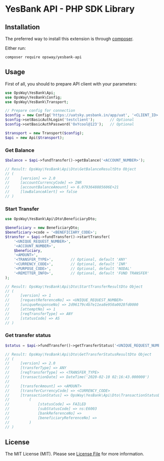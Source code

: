 # YesBank API - PHP SDK Library

## Installation
The preferred way to install this extension is through [composer](http://getcomposer.org/download/).

Either run:
```
composer require opsway/yesbank-api
```

## Usage

First of all, you should to prepare API client with your parameters:
```php
use OpsWay\YesBank\Api;
use OpsWay\YesBank\Config;
use OpsWay\YesBank\Transport;

// Prepare config for connection
$config = new Config('https://uatsky.yesbank.in/app/uat', '<CLIENT_ID>', '<SECRET>', '<CUSTOMER_ID>', '<APP_ID>');
$config->setBasicAuthLogin('testclient');       // Optional
$config->setBasicAuthPassword('OxYcool@123');   // Optional

$transport = new Transport($config);
$api = new Api($transport);
```

### Get Balance
```php
$balance = $api->fundTransfer()->getBalance('<ACCOUNT_NUMBER>');

// Result: OpsWay\YesBank\Api\Dto\GetBalanceResultDto Object
// (
//     [version] => 2.0
//     [accountCurrencyCode] => INR
//     [accountBalanceAmount] => 6.0793648885606E+21
//     [lowBalanceAlert] => false
// )
```

### Start Transfer
```php
use OpsWay\YesBank\Api\Dto\BeneficiaryDto;

$beneficiary = new BeneficiaryDto;
$beneficiary->code = '<BENEFICIARY_CODE>';
$transfer = $api->fundTransfer()->startTransfer(
    '<UNIQUE_REQUEST_NUMBER>',
    '<ACCOUNT_NUMBER>',
    $beneficiary,
    '<AMOUNT>',
    '<TRANSFER_TYPE>',        // Optional, default 'ANY'
    '<CURRENCY_CODE>',        // Optional, default 'INR'
    '<PURPOSE_CODE>',         // Optional, default 'NODAL'
    '<REMITTER_INFO>',        // Optional, default 'FUND TRANSFER'
);

// Result: OpsWay\YesBank\Api\Dto\StartTransferResultDto Object
// (
//     [version] => 1
//     [requestReferenceNo] => <UNIQUE_REQUEST_NUMBER>
//     [uniqueResponseNo] => 2d96179c4b7e11ea8e950a0028fd0000
//     [attemptNo] => 1
//     [reqTransferType] => ANY
//     [statusCode] => AS
// )
```

### Get transfer status
```php
$status = $api->fundTransfer()->getTransferStatus('<UNIQUE_REQUEST_NUMBER>');

// Result: OpsWay\YesBank\Api\Dto\GetTransferStatusResultDto Object
// (
//     [version] => 2.0
//     [transferType] => ANY
//     [reqTransferType] => <TRANSFER_TYPE>
//     [transactionDate] => DateTime('2020-02-10 02:16:43.000000')
// 
//     [transferAmount] => <AMOUNT>
//     [transferCurrencyCode] => <CURRENCY_CODE>
//     [transactionStatus] => OpsWay\YesBank\Api\Dto\TransactionStatusDto Object
//         (
//             [statusCode] => FAILED
//             [subStatusCode] => ns:E6003
//             [bankReferenceNo] =>
//             [beneficiaryReferenceNo] =>
//         )
// )
```

## License
The MIT License (MIT). Please see [License File](./LICENSE.md) for more information.
